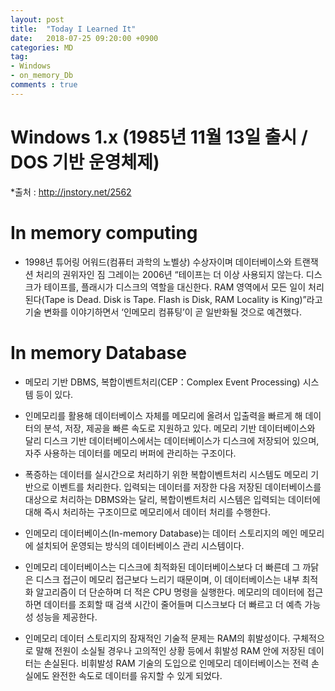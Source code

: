 ```yaml
---
layout: post
title:  "Today I Learned It"
date:   2018-07-25 09:20:00 +0900
categories: MD
tag:
- Windows
- on_memory_Db
comments : true
---
```


# Windows 1.x (1985년 11월 13일 출시 / DOS 기반 운영체제)

*출처 : http://jnstory.net/2562

# In memory computing
* 1998년 튜어링 어워드(컴퓨터 과학의 노벨상) 수상자이며 데이터베이스와 트랜잭션 처리의 권위자인 짐 그레이는 2006년 “테이프는 더 이상 사용되지 않는다. 디스크가 테이프를, 플래시가 디스크의 역할을 대신한다. RAM 영역에서 모든 일이 처리된다(Tape is Dead. Disk is Tape. Flash is Disk, RAM Locality is King)”라고 기술 변화를 이야기하면서 ‘인메모리 컴퓨팅’이 곧 일반화될 것으로 예견했다.

# In memory Database
* 메모리 기반 DBMS, 복합이벤트처리(CEP：Complex Event Processing) 시스템 등이 있다. 

* 인메모리를 활용해 데이터베이스 자체를 메모리에 올려서 입출력을 빠르게 해 데이터의 분석, 저장, 제공을 빠른 속도로 지원하고 있다. 메모리 기반 데이터베이스와 달리 디스크 기반 데이터베이스에서는 데이터베이스가 디스크에 저장되어 있으며, 자주 사용하는 데이터를 메모리 버퍼에 관리하는 구조이다.

* 폭증하는 데이터를 실시간으로 처리하기 위한 복합이벤트처리 시스템도 메모리 기반으로 이벤트를 처리한다. 입력되는 데이터를 저장한 다음 저장된 데이터베이스를 대상으로 처리하는 DBMS와는 달리, 복합이벤트처리 시스템은 입력되는 데이터에 대해 즉시 처리하는 구조이므로 메모리에서 데이터 처리를 수행한다.

* 인메모리 데이터베이스(In-memory Database)는 데이터 스토리지의 메인 메모리에 설치되어 운영되는 방식의 데이터베이스 관리 시스템이다.

* 인메모리 데이터베이스는 디스크에 최적화된 데이터베이스보다 더 빠른데 그 까닭은 디스크 접근이 메모리 접근보다 느리기 때문이며, 이 데이터베이스는 내부 최적화 알고리즘이 더 단순하며 더 적은 CPU 명령을 실행한다. 메모리의 데이터에 접근하면 데이터를 조회할 때 검색 시간이 줄어들며 디스크보다 더 빠르고 더 예측 가능성 성능을 제공한다.

* 인메모리 데이터 스토리지의 잠재적인 기술적 문제는 RAM의 휘발성이다. 구체적으로 말해 전원이 소실될 경우나 고의적인 상황 등에서 휘발성 RAM 안에 저장된 데이터는 손실된다. 비휘발성 RAM 기술의 도입으로 인메모리 데이터베이스는 전력 손실에도 완전한 속도로 데이터를 유지할 수 있게 되었다.
